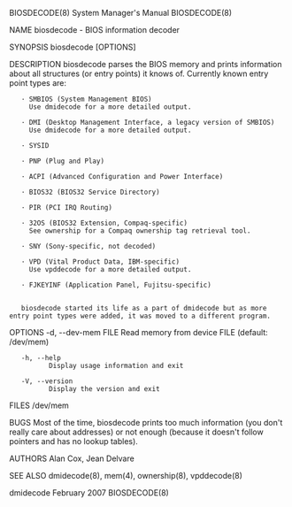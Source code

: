BIOSDECODE(8)                                                                              System Manager's Manual                                                                              BIOSDECODE(8)



NAME
       biosdecode - BIOS information decoder

SYNOPSIS
       biosdecode [OPTIONS]


DESCRIPTION
       biosdecode parses the BIOS memory and prints information about all structures (or entry points) it knows of. Currently known entry point types are:

       · SMBIOS (System Management BIOS)
         Use dmidecode for a more detailed output.

       · DMI (Desktop Management Interface, a legacy version of SMBIOS)
         Use dmidecode for a more detailed output.

       · SYSID

       · PNP (Plug and Play)

       · ACPI (Advanced Configuration and Power Interface)

       · BIOS32 (BIOS32 Service Directory)

       · PIR (PCI IRQ Routing)

       · 32OS (BIOS32 Extension, Compaq-specific)
         See ownership for a Compaq ownership tag retrieval tool.

       · SNY (Sony-specific, not decoded)

       · VPD (Vital Product Data, IBM-specific)
         Use vpddecode for a more detailed output.

       · FJKEYINF (Application Panel, Fujitsu-specific)


       biosdecode started its life as a part of dmidecode but as more entry point types were added, it was moved to a different program.


OPTIONS
       -d, --dev-mem FILE
              Read memory from device FILE (default: /dev/mem)

       -h, --help
              Display usage information and exit

       -V, --version
              Display the version and exit


FILES
       /dev/mem

BUGS
       Most of the time, biosdecode prints too much information (you don't really care about addresses) or not enough (because it doesn't follow pointers and has no lookup tables).

AUTHORS
       Alan Cox, Jean Delvare

SEE ALSO
       dmidecode(8), mem(4), ownership(8), vpddecode(8)



dmidecode                                                                                       February 2007                                                                                   BIOSDECODE(8)

